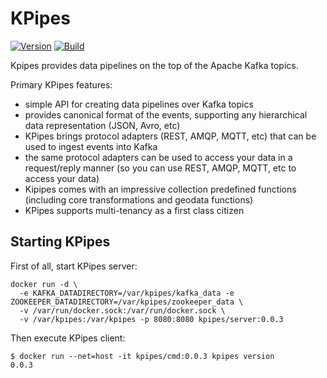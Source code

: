 # KPipes

[![Version](https://img.shields.io/badge/kpipes-0.0.3-blue.svg)](https://github.com/kpipes/kpipes/releases)
[![Build](https://api.travis-ci.org/kpipes/kpipes.svg)](https://travis-ci.org/kpipes/kpipes/)

Kpipes provides data pipelines on the top of the Apache Kafka topics.

Primary KPipes features:
- simple API for creating data pipelines over Kafka topics
- provides canonical format of the events, supporting any hierarchical data
 representation (JSON, Avro, etc)
- KPipes brings protocol adapters (REST, AMQP, MQTT, etc) that can be used to ingest events
  into Kafka
- the same protocol adapters can be used to access your data in a request/reply manner
(so you can use REST, AMQP, MQTT, etc to access your data)
- Kipipes comes with an impressive collection predefined functions (including core transformations and geodata functions)
- KPipes supports multi-tenancy as a first class citizen

## Starting KPipes

First of all, start KPipes server:

    docker run -d \
      -e KAFKA_DATADIRECTORY=/var/kpipes/kafka_data -e ZOOKEEPER_DATADIRECTORY=/var/kpipes/zookeeper_data \
      -v /var/run/docker.sock:/var/run/docker.sock \
      -v /var/kpipes:/var/kpipes -p 8080:8080 kpipes/server:0.0.3
    
Then execute KPipes client:

    $ docker run --net=host -it kpipes/cmd:0.0.3 kpipes version
    0.0.3